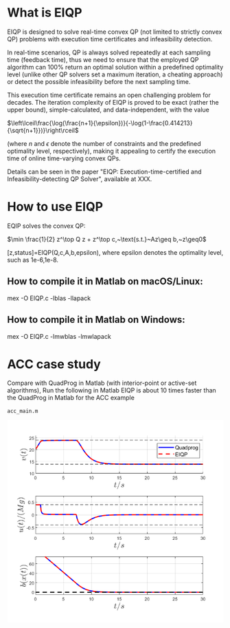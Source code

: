 # What is EIQP
EIQP is designed to solve real-time convex QP (not limited to strictly convex QP) problems with execution time certificates and infeasibility detection. 

In real-time scenarios, QP is always solved repeatedly at each sampling time (feedback time), thus we need to ensure that the employed QP algorithm can 100% return an optimal solution within a predefined optimality level (unlike other QP solvers set a maximum iteration, a cheating approach) or detect the possible infeasibility before the next sampling time. 

This execution time certificate remains an open challenging problem for decades. The iteration complexity of EIQP is proved to be exact (rather the upper bound), simple-calculated, and data-independent, with the value 

$\left\lceil\frac{\log(\frac{n+1}{\epsilon})}{-\log(1-\frac{0.414213}{\sqrt{n+1}})}\right\rceil$ 

(where $n$ and $\epsilon$ denote the number of constraints and the predefined optimality level, respectively), making it appealing to certify the execution time of online time-varying convex QPs.

Details can be seen in the paper "EIQP: Execution-time-certified and Infeasibility-detecting QP Solver", available at XXX.

# How to use EIQP
EQIP solves the convex QP: 

$\min \frac{1}{2} z^\top Q z + z^\top c,~\text{s.t.}~Az\geq b,~z\geq0$

[z,status]=EIQP(Q,c,A,b,epsilon), where epsilon denotes the optimality level, such as 1e-6,1e-8.

## How to compile it in Matlab on macOS/Linux: 
mex -O EIQP.c -lblas -llapack
## How to compile it in Matlab on Windows:
mex -O EIQP.c -lmwblas -lmwlapack

# ACC case study
Compare with QuadProg in Matlab (with interior-point or active-set algorithms), Run the following in Matlab
EIQP is about 10 times faster than the QuadProg in Matlab for the ACC example
```
acc_main.m
```
![pipeline](ACC_case_study/state.png) 

